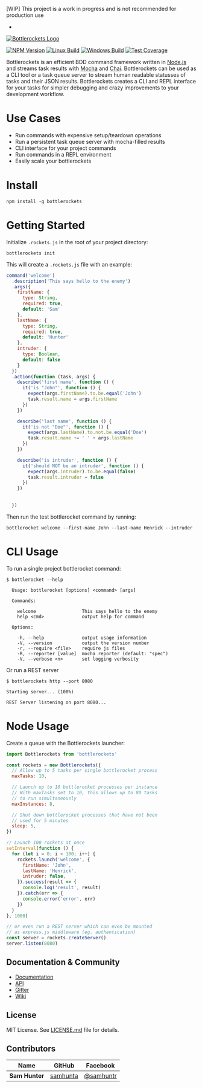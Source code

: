 [WIP] This project is a work in progress and is not recommended for production use

-

[![Bottlerockets Logo](https://cldup.com/6434u5RKNS.png)](https://bottlerockets.github.io/)

[![NPM Version][npm-image]][npm-url]
[![Linux Build][travis-image]][travis-url]
[![Windows Build][appveyor-image]][appveyor-url]
[![Test Coverage][coveralls-image]][coveralls-url]

Bottlerockets is an efficient BDD command framework written in [Node.js](https://nodejs.org/) and streams task results with [Mocha](https://mochajs.org/) and [Chai](http://chaijs.com/). Bottlerockets can be used as a CLI tool or a task queue server to stream human readable statusses of tasks and their JSON results. Bottlerockets creates a CLI and REPL interface for your tasks for simpler debugging and crazy improvements to your development workflow.

# Use Cases

- Run commands with expensive setup/teardown operations
- Run a persistent task queue server with mocha-filled results
- CLI interface for your project commands
- Run commands in a REPL environment
- Easily scale your bottlerockets

# Install

```
npm install -g bottlerockets
```

# Getting Started

Initialize `.rockets.js` in the root of your project directory:

```
bottlerockets init
```

This will create a `.rockets.js` file with an example:

```javascript
command('welcome')
  .description('This says hello to the enemy')
  .args({
    firstName: {
      type: String,
      required: true,
      default: 'Sam'
    },
    lastName: {
      type: String,
      required: true,
      default: 'Hunter'
    },
    intruder: {
      type: Boolean,
      default: false
    }
  })
  .action(function (task, args) {
    describe('first name', function () {
      it('is "John"', function () {
        expect(args.firstName).to.be.equal('John')
        task.result.name = args.firstName
      })
    })

    describe('last name', function () {
      it('is not "Doe"', function () {
        expect(args.lastName).to.not.be.equal('Doe')
        task.result.name += ' ' + args.lastName
      })
    })

    describe('is intruder', function () {
      it('should NOT be an intruder', function () {
        expect(args.intruder).to.be.equal(false)
        task.result.intruder = false
      })
    })
    
    
  })
```

Then run the test bottlerocket command by running:

```
bottlerocket welcome --first-name John --last-name Henrick --intruder
```

# CLI Usage

To run a single project bottlerocket command:

```
$ bottlerocket --help

  Usage: bottlerocket [options] <command> [args]

  Commands:

    welcome                 This says hello to the enemy
    help <cmd>              output help for command

  Options:

    -h, --help              output usage information
    -V, --version           output the version number
    -r, --require <file>    require js files
    -R, --reporter [value]  mocha reporter (default: "spec")
    -V, --verbose <n>       set logging verbosity
```

Or run a REST server

```
$ bottlerockets http --port 8080

Starting server... (100%)

REST Server listening on port 8080...
```

# Node Usage

Create a queue with the Bottlerockets launcher:

```javascript
import Bottlerockets from 'bottlerockets'

const rockets = new Bottlerockets({
  // Allow up to 5 tasks per single bottlerocket process
  maxTasks: 10,

  // Launch up to 10 bottlerocket processes per instance
  // With maxTasks set to 10, this allows up to 80 tasks
  // to run simultaneously
  maxInstances: 8,

  // Shut down bottlerocket processes that have not been
  // used for 5 minutes
  sleep: 5,
})

// Launch 100 rockets at once
setInterval(function () {
  for (let i = 0; i < 100; i++) {
    rockets.launch('welcome', {
      firstName: 'John',
      lastName: 'Henrick',
      intruder: false,
    }).success(result => {
      console.log('result', result)
    }).catch(err => {
      console.error('error', err)
    })
  }
}, 1000)

// or even run a REST server which can even be mounted
// as express.js middleware (eg. authentication)
const server = rockets.createServer()
server.listen(8080)
```

## Documentation & Community

  - [Documentation](https://bottlerockets.github.io/docs)
  - [API](https://bottlerockets.github.io/api)
  - [Gitter](https://gitter.im/bottlerockets/bottlerockets)
  - [Wiki](https://github.com/bottlerockets/bottlerockets/wiki)

## License

MIT License. See [LICENSE.md](http://github.com/bottlerockets/bottlerockets/blob/master/LICENSE.md) file for details.

## Contributors

| Name           | GitHub                                  | Facebook                                   |
| -------------- | --------------------------------------- | ------------------------------------------ |
| **Sam Hunter** | [samhunta](https://github.com/samhunta) | [@samhuntr](https://facebook.com/samhuntr) |


[travis-image]: https://img.shields.io/travis/bottlerockets/bottlerockets/master.svg?label=linux
[travis-url]: https://travis-ci.org/bottlerockets/bottlerockets
[appveyor-image]: https://img.shields.io/appveyor/ci/samhunta/bottlerockets/master.svg?label=windows
[appveyor-url]: https://ci.appveyor.com/project/samhunta/bottlerockets
[coveralls-image]: https://img.shields.io/coveralls/bottlerockets/bottlerockets/master.svg
[coveralls-url]: https://coveralls.io/r/bottlerockets/bottlerockets?branch=master
[npm-image]: https://img.shields.io/npm/v/bottlerockets.svg
[npm-url]: https://npmjs.org/package/bottlerockets
